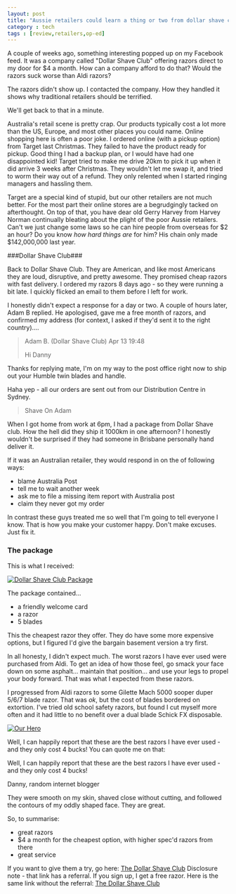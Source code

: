 ```yaml
---
layout: post
title: "Aussie retailers could learn a thing or two from dollar shave club"
category : tech
tags : [review,retailers,op-ed]
---
```


A couple of weeks ago, something interesting popped up on my Facebook feed. It was a company called "Dollar Shave Club" offering razors direct to my door for $4 a month. How can a company afford to do that? Would the razors suck worse than Aldi razors? 

The razors didn't show up. I contacted the company. How they handled it shows why traditional retailers should be terrified.

<!--more-->

We'll get back to that in a minute.

Australia's retail scene is pretty crap. Our products typically cost a lot more than the US, Europe, and most other places you could name. Online shopping here is often a poor joke. I ordered online (with a pickup option) from Target last Christmas. They failed to have the product ready for pickup. Good thing I had a backup plan, or I would have had one disappointed kid! Target tried to make me drive 20km to pick it up when it did arrive 3 weeks after Christmas. They wouldn't let me swap it, and tried to worm their way out of a refund. They only relented when I started ringing managers and hassling them.

Target are a special kind of stupid, but our other retailers are not much better. For the most part their online stores are a begrudgingly tacked on afterthought. On top of that, you have dear old Gerry Harvey from Harvey Norman continually bleating about the plight of the poor Aussie retailers. Can't we just change some laws so he can hire people from overseas for $2 an hour? Do you know *how hard things are* for him? His chain only made $142,000,000 last year. 

###Dollar Shave Club###

Back to Dollar Shave Club. They are American, and like most Americans they are loud, disruptive, and pretty awesome. They promised cheap razors with fast delivery. I ordered my razors 8 days ago - so they were running a bit late. I quickly flicked an email to them before I left for work.

I honestly didn't expect a response for a day or two. A couple of hours later, Adam B replied. He apologised, gave me a free month of razors, and confirmed my address (for context, I asked if they'd sent it to the right country)....

>Adam B. (Dollar Shave Club)
>Apr 13 19:48
>
>Hi Danny
>
Thanks for replying mate, I'm on my way to the post office right now to ship out your Humble twin blades and handle.
>
Haha yep - all our orders are sent out from our Distribution Centre in Sydney.
>
>Shave On
>Adam

When I got home from work at 6pm, I had a package from Dollar Shave club. How the hell did they ship it 1000km in one afternoon? I honestly wouldn't be surprised if they had someone in Brisbane personally hand deliver it.

If it was an Australian retailer, they would respond in on the of following ways:

- blame Australia Post
- tell me to wait another week
- ask me to file a missing item report with Australia post
- claim they never got my order

In contrast these guys treated me so well that I'm going to tell everyone I know. That is how you make your customer happy. Don't make excuses. Just fix it.

### The package ###

This is what I received:

<div class="post-image">
<a class="fancybox" href="{{ site.url }}/assets/images/razor.jpg" title="The package contents"><img class="img-responsive img-thumbnail" src="{{ site.url }}/assets/images/sm_razor.jpg" alt="Dollar Shave Club Package" /></a><br />
</div>

The package contained...

- a friendly welcome card
- a razor
- 5 blades

This the cheapest razor they offer. They do have some more expensive options, but I figured I'd give the bargain basement version a try first.

In all honesty, I didn't expect much. The worst razors I have ever used were purchased from Aldi. To get an idea of how those feel, go smack your face down on some asphalt... maintain that position... and use your legs to propel your body forward. That was what I expected from these razors.

I progressed from Aldi razors to some Gilette Mach 5000 sooper duper 5/6/7 blade razor. That was *ok*, but the cost of blades bordered on extortion. I've tried old school safety razors, but found I cut myself more often and it had little to no benefit over a dual blade Schick FX disposable.

<div class="post-image">
<a class="fancybox" href="{{ site.url }}/assets/images/razor2.jpg" title="One smooth sexy developer"><img class="img-responsive img-thumbnail" src="{{ site.url }}/assets/images/sm_razor2.jpg" alt="Our Hero" /></a><br />
</div>

Well, I can happily report that these are the best razors I have ever used - and they only cost 4 bucks! You can quote me on that:

<div class="bs-callout bs-callout-info">
  <p>Well, I can happily report that these are the best razors I have ever used - and they only cost 4 bucks!</p>
  <footer>Danny, random internet blogger </footer>
</div>

They were smooth on my skin, shaved close without cutting, and followed the contours of my oddly shaped face. They are great.

So, to summarise:

- great razors 
- $4 a month for the cheapest option, with higher spec'd razors from there
- great service

If you want to give them a try, go here: [The Dollar Shave Club](http://au.dollarshaveclub.com/ref/index/r/lcz/zh9swa/) Disclosure note - that link has a referral. If you sign up, I get a free razor. Here is the same link without the referral: [The Dollar Shave Club](http://au.dollarshaveclub.com/)




